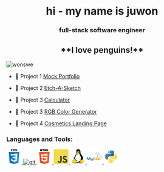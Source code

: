 

<!--
**wonswe/wonswe** is a ✨ _special_ ✨ repository because its `README.md` (this file) appears on your GitHub profile.

Here are some ideas to get you started:

- 🔭 I’m currently working on ...
- 🌱 I’m currently learning ...
- 👯 I’m looking to collaborate on ...
- 🤔 I’m looking for help with ...
- 💬 Ask me about ...
- 📫 How to reach me: ...
- 😄 Pronouns: ...
- ⚡ Fun fact: ...
-->

<h1 align="center">hi - my name is juwon</h1>
<h3 align="center">full-stack software engineer</h3>
<h2 align="center">**I love penguins!**</h2>

<p align="left"> <img src="https://komarev.com/ghpvc/?username=wonswe&label=Profile%20views&color=0e75b6&style=flat" alt="wonswe" /> </p>


- 🐧 Project 1 [Mock Portfolio](https://wonswe.github.io/dc_portfolio/)

- 🐧 Project 2 [Etch-A-Sketch](https://wonswe.github.io/etch-a-sketch-color/)

- 🐧 Project 3 [Calculator](https://wonswe.github.io/calculator/)

- 🐧 Project 3 [RGB Color Generator](https://wonswe.github.io/rgb-color-generator/)

- 🐧 Project 4 [Cosmetics Landing Page](https://wonswe.github.io/aesop-landing-page/)

<!--  
- 🌱 I’m currently learning **HTML, CSS, JavaScript & Python**

- 🌷 Also working on **Data Structures & Algorithms**

- 📫 How to reach me **jwk.swe@gmail.com**

- ⚡ Fun fact **I love penguins!**

<h3 align="left">Connect with me:</h3>
<p align="left">
</p>

-->

<h3 align="left">Languages and Tools:</h3>
<p align="left"> <a href="https://www.w3schools.com/css/" target="_blank" rel="noreferrer"> <img src="https://raw.githubusercontent.com/devicons/devicon/master/icons/css3/css3-original-wordmark.svg" alt="css3" width="40" height="40"/> </a> <a href="https://git-scm.com/" target="_blank" rel="noreferrer"> <img src="https://www.vectorlogo.zone/logos/git-scm/git-scm-icon.svg" alt="git" width="40" height="40"/> </a> <a href="https://www.w3.org/html/" target="_blank" rel="noreferrer"> <img src="https://raw.githubusercontent.com/devicons/devicon/master/icons/html5/html5-original-wordmark.svg" alt="html5" width="40" height="40"/> </a> <a href="https://developer.mozilla.org/en-US/docs/Web/JavaScript" target="_blank" rel="noreferrer"> <img src="https://raw.githubusercontent.com/devicons/devicon/master/icons/javascript/javascript-original.svg" alt="javascript" width="40" height="40"/> </a> <a href="https://www.linux.org/" target="_blank" rel="noreferrer"> <img src="https://raw.githubusercontent.com/devicons/devicon/master/icons/linux/linux-original.svg" alt="linux" width="40" height="40"/> </a> <a href="https://www.mysql.com/" target="_blank" rel="noreferrer"> <img src="https://raw.githubusercontent.com/devicons/devicon/master/icons/mysql/mysql-original-wordmark.svg" alt="mysql" width="40" height="40"/> </a> <a href="https://www.python.org" target="_blank" rel="noreferrer"> <img src="https://raw.githubusercontent.com/devicons/devicon/master/icons/python/python-original.svg" alt="python" width="40" height="40"/> </a> </p>
